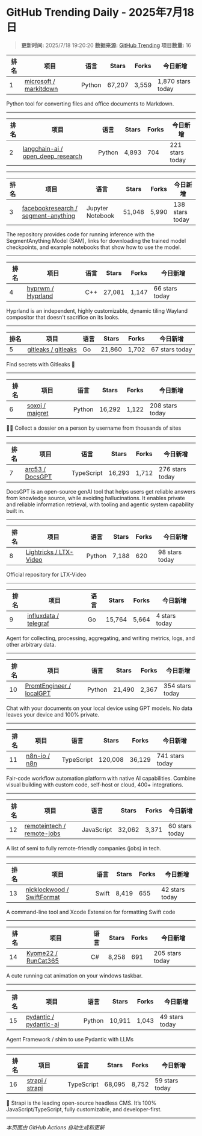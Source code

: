 # GitHub Trending Daily - 2025年7月18日

> **更新时间:** 2025/7/18 19:20:20
> **数据来源:** [GitHub Trending](https://github.com/trending)
> **项目数量:** 16

| 排名 | 项目 | 语言 | Stars | Forks | 今日新增 |
|------|------|------|-------|-------|-----------|
| 1 | [microsoft / markitdown](https://github.com/microsoft/markitdown) | Python | 67,207 | 3,559 | 1,870 stars today |

Python tool for converting files and office documents to Markdown.

---

| 排名 | 项目 | 语言 | Stars | Forks | 今日新增 |
|------|------|------|-------|-------|-----------|
| 2 | [langchain-ai / open_deep_research](https://github.com/langchain-ai/open_deep_research) | Python | 4,893 | 704 | 221 stars today |

---

| 排名 | 项目 | 语言 | Stars | Forks | 今日新增 |
|------|------|------|-------|-------|-----------|
| 3 | [facebookresearch / segment-anything](https://github.com/facebookresearch/segment-anything) | Jupyter Notebook | 51,048 | 5,990 | 138 stars today |

The repository provides code for running inference with the SegmentAnything Model (SAM), links for downloading the trained model checkpoints, and example notebooks that show how to use the model.

---

| 排名 | 项目 | 语言 | Stars | Forks | 今日新增 |
|------|------|------|-------|-------|-----------|
| 4 | [hyprwm / Hyprland](https://github.com/hyprwm/Hyprland) | C++ | 27,081 | 1,147 | 66 stars today |

Hyprland is an independent, highly customizable, dynamic tiling Wayland compositor that doesn't sacrifice on its looks.

---

| 排名 | 项目 | 语言 | Stars | Forks | 今日新增 |
|------|------|------|-------|-------|-----------|
| 5 | [gitleaks / gitleaks](https://github.com/gitleaks/gitleaks) | Go | 21,860 | 1,702 | 67 stars today |

Find secrets with Gitleaks 🔑

---

| 排名 | 项目 | 语言 | Stars | Forks | 今日新增 |
|------|------|------|-------|-------|-----------|
| 6 | [soxoj / maigret](https://github.com/soxoj/maigret) | Python | 16,292 | 1,122 | 208 stars today |

🕵️‍♂️ Collect a dossier on a person by username from thousands of sites

---

| 排名 | 项目 | 语言 | Stars | Forks | 今日新增 |
|------|------|------|-------|-------|-----------|
| 7 | [arc53 / DocsGPT](https://github.com/arc53/DocsGPT) | TypeScript | 16,293 | 1,712 | 276 stars today |

DocsGPT is an open-source genAI tool that helps users get reliable answers from knowledge source, while avoiding hallucinations. It enables private and reliable information retrieval, with tooling and agentic system capability built in.

---

| 排名 | 项目 | 语言 | Stars | Forks | 今日新增 |
|------|------|------|-------|-------|-----------|
| 8 | [Lightricks / LTX-Video](https://github.com/Lightricks/LTX-Video) | Python | 7,188 | 620 | 98 stars today |

Official repository for LTX-Video

---

| 排名 | 项目 | 语言 | Stars | Forks | 今日新增 |
|------|------|------|-------|-------|-----------|
| 9 | [influxdata / telegraf](https://github.com/influxdata/telegraf) | Go | 15,764 | 5,664 | 4 stars today |

Agent for collecting, processing, aggregating, and writing metrics, logs, and other arbitrary data.

---

| 排名 | 项目 | 语言 | Stars | Forks | 今日新增 |
|------|------|------|-------|-------|-----------|
| 10 | [PromtEngineer / localGPT](https://github.com/PromtEngineer/localGPT) | Python | 21,490 | 2,367 | 354 stars today |

Chat with your documents on your local device using GPT models. No data leaves your device and 100% private.

---

| 排名 | 项目 | 语言 | Stars | Forks | 今日新增 |
|------|------|------|-------|-------|-----------|
| 11 | [n8n-io / n8n](https://github.com/n8n-io/n8n) | TypeScript | 120,008 | 36,129 | 741 stars today |

Fair-code workflow automation platform with native AI capabilities. Combine visual building with custom code, self-host or cloud, 400+ integrations.

---

| 排名 | 项目 | 语言 | Stars | Forks | 今日新增 |
|------|------|------|-------|-------|-----------|
| 12 | [remoteintech / remote-jobs](https://github.com/remoteintech/remote-jobs) | JavaScript | 32,062 | 3,371 | 60 stars today |

A list of semi to fully remote-friendly companies (jobs) in tech.

---

| 排名 | 项目 | 语言 | Stars | Forks | 今日新增 |
|------|------|------|-------|-------|-----------|
| 13 | [nicklockwood / SwiftFormat](https://github.com/nicklockwood/SwiftFormat) | Swift | 8,419 | 655 | 42 stars today |

A command-line tool and Xcode Extension for formatting Swift code

---

| 排名 | 项目 | 语言 | Stars | Forks | 今日新增 |
|------|------|------|-------|-------|-----------|
| 14 | [Kyome22 / RunCat365](https://github.com/Kyome22/RunCat365) | C# | 8,258 | 691 | 205 stars today |

A cute running cat animation on your windows taskbar.

---

| 排名 | 项目 | 语言 | Stars | Forks | 今日新增 |
|------|------|------|-------|-------|-----------|
| 15 | [pydantic / pydantic-ai](https://github.com/pydantic/pydantic-ai) | Python | 10,911 | 1,043 | 49 stars today |

Agent Framework / shim to use Pydantic with LLMs

---

| 排名 | 项目 | 语言 | Stars | Forks | 今日新增 |
|------|------|------|-------|-------|-----------|
| 16 | [strapi / strapi](https://github.com/strapi/strapi) | TypeScript | 68,095 | 8,752 | 59 stars today |

🚀 Strapi is the leading open-source headless CMS. It’s 100% JavaScript/TypeScript, fully customizable, and developer-first.

---


*本页面由 GitHub Actions 自动生成和更新*
